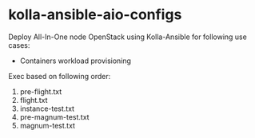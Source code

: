 # kolla-ansible-aio-configs

Deploy All-In-One node OpenStack using Kolla-Ansible for following use cases:
- Containers workload provisioning

Exec based on following order:
1. pre-flight.txt
2. flight.txt
3. instance-test.txt
4. pre-magnum-test.txt
5. magnum-test.txt